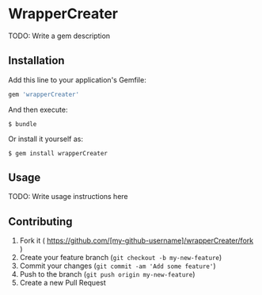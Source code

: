 # WrapperCreater

TODO: Write a gem description

## Installation

Add this line to your application's Gemfile:

```ruby
gem 'wrapperCreater'
```

And then execute:

    $ bundle

Or install it yourself as:

    $ gem install wrapperCreater

## Usage

TODO: Write usage instructions here

## Contributing

1. Fork it ( https://github.com/[my-github-username]/wrapperCreater/fork )
2. Create your feature branch (`git checkout -b my-new-feature`)
3. Commit your changes (`git commit -am 'Add some feature'`)
4. Push to the branch (`git push origin my-new-feature`)
5. Create a new Pull Request
